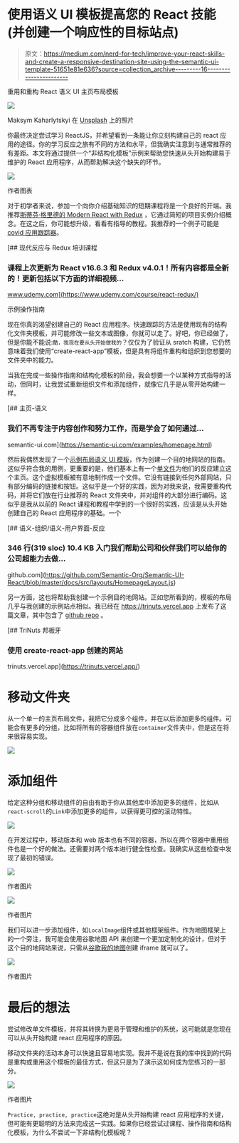 # 使用语义 UI 模板提高您的 React 技能(并创建一个响应性的目标站点)

> 原文：<https://medium.com/nerd-for-tech/improve-your-react-skills-and-create-a-responsive-destination-site-using-the-semantic-ui-template-51651e81e636?source=collection_archive---------16----------------------->

重用和重构 React 语义 UI 主页布局模板

![](img/ab6c21b5172ee4a904650ec76d091e6a.png)

Maksym Kaharlytskyi 在 [Unsplash](https://unsplash.com/s/photos/sort-drawer?utm_source=unsplash&utm_medium=referral&utm_content=creditCopyText) 上的照片

你最终决定尝试学习 ReactJS，并希望看到一条能让你立刻构建自己的 react 应用的途径。你的学习反应之旅有不同的方法和水平，但我确实注意到与通常推荐的有差距。本文将通过提供一个“非结构化模板”示例来帮助您快速从头开始构建易于维护的 React 应用程序，从而帮助解决这个缺失的环节。

![](img/e779eca2898f56b50cb5a688f6d5cea1.png)

作者图表

对于初学者来说，参加一个向你介绍基础知识的短期课程将是一个良好的开端。我推荐[斯蒂芬·格里德的 Modern React with Redux](https://www.udemy.com/course/react-redux/) ，它通过简短的项目实例介绍概念。在这之后，你可能想升级，看看有指导的教程。我推荐的一个例子可能是 [covid 应用跟踪器](https://www.youtube.com/watch?v=khJlrj3Y6Ls&t=1s)。

[](https://www.udemy.com/course/react-redux/) [## 现代反应与 Redux 培训课程

### 课程上次更新为 React v16.6.3 和 Redux v4.0.1！所有内容都是全新的！更新包括以下方面的详细视频…

www.udemy.com](https://www.udemy.com/course/react-redux/) 

示例操作指南

现在你真的渴望创建自己的 React 应用程序。快速跟踪的方法是使用现有的结构化文件夹模板，并可能修改一些文本或图像，你就可以走了。好吧，你已经做了，但是你能不能说:`酷，我现在要从头开始做我的`？仅仅为了验证从 sratch 构建，它仍然意味着我们使用“create-react-app”模板，但是具有将组件重构和组织到您想要的文件夹中的能力。

当我在完成一些操作指南和结构化模板的阶段，我会想要一个以某种方式指导的活动，但同时，让我尝试重新组织文件和添加组件，就像它几乎是从零开始构建一样。

[](https://semantic-ui.com/examples/homepage.html) [## 主页-语义

### 我们不再专注于内容创作和努力工作，而是学会了如何通过…

semantic-ui.com](https://semantic-ui.com/examples/homepage.html) 

然后我偶然发现了一个[示例布局语义 UI 模板](https://semantic-ui.com/examples/homepage.html)，作为创建一个目的地网站的指南。这似乎符合我的用例，更重要的是，他们基本上有一个[单文件](https://github.com/Semantic-Org/Semantic-UI-React/blob/master/docs/src/layouts/HomepageLayout.js)为他们的反应建立这个主页。这个虚拟模板被有意地制作成一个文件。它没有链接到任何外部网站，只有部分编码的链接和按钮。这似乎是一个好的实践，因为对我来说，我需要重构代码，并将它们放在行业推荐的 React 文件夹中，并对组件的大部分进行编码。这似乎是我从以前的 React 课程和教程中学到的一个很好的实践，应该是从头开始创建自己的 React 应用程序的基础。一个

[](https://github.com/Semantic-Org/Semantic-UI-React/blob/master/docs/src/layouts/HomepageLayout.js) [## 语义-组织/语义-用户界面-反应

### 346 行(319 sloc) 10.4 KB 入门我们帮助公司和伙伴我们可以给你的公司超能力去做…

github.com](https://github.com/Semantic-Org/Semantic-UI-React/blob/master/docs/src/layouts/HomepageLayout.js) 

另一方面，这也将帮助我创建一个示例目的地网站。正如您所看到的，模板的布局几乎与我创建的示例站点相似。我已经在 https://trinuts.vercel.app 上发布了这篇文章，其中包含了 [github repo](https://github.com/williaminfante/trinuts) 。

 [## TriNuts 邦板牙

### 使用 create-react-app 创建的网站

trinuts.vercel.app](https://trinuts.vercel.app/) 

# 移动文件夹

从一个单一的主页布局文件，我把它分成多个组件，并在以后添加更多的组件。可能会有更多的分组，比如将所有的容器组件放在`container`文件夹中，但是这在将来很容易实现。

![](img/35e49ffb4f7e13d5b9aafaa6ede695eb.png)

# 添加组件

给定这种分组和移动组件的自由有助于你从其他库中添加更多的组件，比如从`react-scroll`的`Link`中添加更多的组件，以获得更可控的滚动特性。

![](img/b941973c803b835dd3bd88fc8c9044bf.png)

在开发过程中，移动版本和 web 版本也有不同的容器，所以在两个容器中重用组件也是一个好的做法。还需要对两个版本进行健全性检查。我确实从这些检查中发现了最初的错误。

![](img/f40b13d82d2373a8ac17cdfabce06dcc.png)

作者图片

![](img/5d794e2619ef2ab8b7b00af75b3bcd3f.png)

作者图片

我们可以进一步添加组件，如`LocalImage`组件或其他框架组件。作为地图框架上的一个旁注，我可能会使用谷歌地图 API 来创建一个更加定制化的设计，但对于这个目的地网站来说，只需从[谷歌我的地图](https://www.google.com.au/maps/d/viewer?mid=1MhLN0LkrNFyE6WQuQiMvvtNYQ0LZ-n37&ll=15.094426690650831%2C120.6284449&z=15)创建 iframe 就可以了。

![](img/77948101fa9ab62fb09517daaae16edc.png)

作者图片

# 最后的想法

尝试修改单文件模板，并将其转换为更易于管理和维护的系统，这可能就是您现在可以从头开始构建 react 应用程序的原因。

移动文件夹的活动本身可以快速且容易地实现。我并不是说在我的库中找到的代码是重构或重用这个模板的最佳方式，但这只是为了演示这如何成为您练习的一部分。

![](img/78a135056bdbc0a4f388b14077e34268.png)

作者图片

`Practice, practice, practice`这绝对是从头开始构建 react 应用程序的关键，但可能有更聪明的方法来完成这一实践。如果你已经尝试过课程、操作指南和结构化模板，为什么不尝试一下非结构化模板呢？